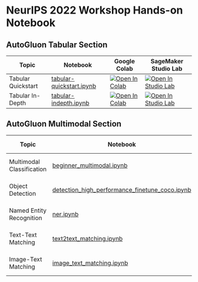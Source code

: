 # NeurIPS 2022 Workshop Hands-on Notebook

## AutoGluon Tabular Section

| Topic              | Notebook                                                                                                                                     | Google Colab                                                                                                                                                                                                         | SageMaker Studio Lab                                                                                                                                                                                                |
|--------------------|----------------------------------------------------------------------------------------------------------------------------------------------|----------------------------------------------------------------------------------------------------------------------------------------------------------------------------------------------------------------------|---------------------------------------------------------------------------------------------------------------------------------------------------------------------------------------------------------------------|
| Tabular Quickstart | [tabular-quickstart.ipynb](https://github.com/autogluon/neurips2022-autogluon-workshop/tree/main/notebooks/tabular/tabular-quickstart.ipynb) | [![Open In Colab](https://colab.research.google.com/assets/colab-badge.svg)](https://colab.research.google.com/github/autogluon/neurips2022-autogluon-workshop/blob/main/notebooks/tabular/tabular-quickstart.ipynb) | [![Open In Studio Lab](https://studiolab.sagemaker.aws/studiolab.svg)](https://studiolab.sagemaker.aws/import/github/autogluon/neurips2022-autogluon-workshop/blob/main/notebooks/tabular/tabular-quickstart.ipynb) |
| Tabular In-Depth   | [tabular-indepth.ipynb](https://github.com/autogluon/neurips2022-autogluon-workshop/tree/main/notebooks/tabular/tabular-indepth.ipynb)       | [![Open In Colab](https://colab.research.google.com/assets/colab-badge.svg)](https://colab.research.google.com/github/autogluon/neurips2022-autogluon-workshop/blob/main/notebooks/tabular/tabular-indepth.ipynb)    | [![Open In Studio Lab](https://studiolab.sagemaker.aws/studiolab.svg)](https://studiolab.sagemaker.aws/import/github/autogluon/neurips2022-autogluon-workshop/blob/main/notebooks/tabular/tabular-indepth.ipynb) |


## AutoGluon Multimodal Section

| Topic                     | Notebook                                                                                                                                                                                    | Google Colab                                                                                                                                                                                                                                  | SageMaker Studio Lab                                                                                                                                                                                                                                                      | 
|---------------------------|---------------------------------------------------------------------------------------------------------------------------------------------------------------------------------------------|----------------------------------------------------------------------------------------------------------------------------------------------------------------------------------------------------------------------------------------------------------------------------------------------------------------------------------------------------------------------------------------------------------------------------------------------------------------------------------------|---------------------------------------------------------------------------------------------------------------------------------------------------------------------------------------------------------------------------------------------------------------------------|
| Multimodal Classification | [beginner_multimodal.ipynb](https://github.com/autogluon/neurips2022-autogluon-workshop/tree/main/notebooks/multimodal/beginner_multimodal.ipynb)                                           | [![Open In Colab](https://colab.research.google.com/assets/colab-badge.svg)](https://colab.research.google.com/github/autogluon/neurips2022-autogluon-workshop/blob/main/notebooks/multimodal/beginner_multimodal.ipynb)                      | [![Open In Studio Lab](https://studiolab.sagemaker.aws/studiolab.svg)](https://studiolab.sagemaker.aws/import/github/autogluon/neurips2022-autogluon-workshop/blob/main/notebooks/multimodal/beginner_multimodal.ipynb)                                                   |
| Object Detection          | [detection_high_performance_finetune_coco.ipynb](https://github.com/autogluon/neurips2022-autogluon-workshop/tree/main/notebooks/multimodal/detection_high_performance_finetune_coco.ipynb) | [![Open In Colab](https://colab.research.google.com/assets/colab-badge.svg)](https://colab.research.google.com/github/autogluon/neurips2022-autogluon-workshop/blob/main/notebooks/multimodal/detection_high_performance_finetune_coco.ipynb) | [![Open In Studio Lab](https://studiolab.sagemaker.aws/studiolab.svg)](https://studiolab.sagemaker.aws/import/github/autogluon/neurips2022-autogluon-workshop/blob/main/notebooks/multimodal/detection_high_performance_finetune_coco.ipynb)                              |
| Named Entity Recognition  | [ner.ipynb](https://github.com/autogluon/neurips2022-autogluon-workshop/tree/main/notebooks/multimodal/ner.ipynb)                                                                           | [![Open In Colab](https://colab.research.google.com/assets/colab-badge.svg)](https://colab.research.google.com/github/autogluon/neurips2022-autogluon-workshop/blob/main/notebooks/multimodal/ner.ipynb)                                      | [![Open In Studio Lab](https://studiolab.sagemaker.aws/studiolab.svg)](https://studiolab.sagemaker.aws/import/github/autogluon/neurips2022-autogluon-workshop/blob/main/notebooks/multimodal/ner.ipynb)                                                                   |
| Text-Text Matching        | [text2text_matching.ipynb](https://github.com/autogluon/neurips2022-autogluon-workshop/tree/main/notebooks/multimodal/text2text_matching.ipynb)                                             | [![Open In Colab](https://colab.research.google.com/assets/colab-badge.svg)](https://colab.research.google.com/github/autogluon/neurips2022-autogluon-workshop/blob/main/notebooks/multimodal/text2text_matching.ipynb)                       | [![Open In Studio Lab](https://studiolab.sagemaker.aws/studiolab.svg)](https://studiolab.sagemaker.aws/import/github/autogluon/neurips2022-autogluon-workshop/blob/main/notebooks/multimodal/text2text_matching.ipynb)                                                    |
| Image-Text Matching       | [image_text_matching.ipynb](https://github.com/autogluon/neurips2022-autogluon-workshop/tree/main/notebooks/multimodal/image_text_matching.ipynb)                                           | [![Open In Colab](https://colab.research.google.com/assets/colab-badge.svg)](https://colab.research.google.com/github/autogluon/neurips2022-autogluon-workshop/blob/main/notebooks/multimodal/image_text_matching.ipynb)                      | [![Open In Studio Lab](https://studiolab.sagemaker.aws/studiolab.svg)](https://studiolab.sagemaker.aws/import/github/autogluon/neurips2022-autogluon-workshop/blob/main/notebooks/multimodal/image_text_matching.ipynb)                                                   |

